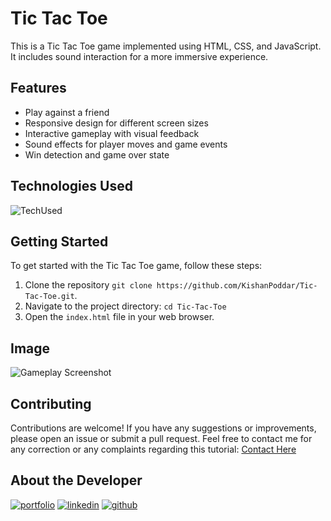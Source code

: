 # Tic Tac Toe

This is a Tic Tac Toe game implemented using HTML, CSS, and JavaScript. It includes sound interaction for a more immersive experience.


## Features

-   Play against a friend
-   Responsive design for different screen sizes    
-   Interactive gameplay with visual feedback
-   Sound effects for player moves and game events
-   Win detection and game over state


## Technologies Used

![TechUsed](https://skillicons.dev/icons?i=html,css,js&theme=dark&perline=8)


## Getting Started

To get started with the Tic Tac Toe game, follow these steps:

1. Clone the repository `git clone https://github.com/KishanPoddar/Tic-Tac-Toe.git`.
2. Navigate to the project directory: `cd Tic-Tac-Toe`
3. Open the `index.html` file in your web browser.


## Image

![Gameplay Screenshot](https://res.cloudinary.com/dme5v0kzb/image/upload/v1704538356/Github/TicTacToe.png)


## Contributing

Contributions are welcome! If you have any suggestions or improvements, please open an issue or submit a pull request.
Feel free to contact me for any correction or any complaints regarding this tutorial: [Contact Here](https://kishanpoddar.netlify.app/#contact)


## About the Developer

[![portfolio](https://img.shields.io/badge/portfolio-teal?style=for-the-badge&logo=ko-fi&logoColor=white)](https://kishanpoddar.netlify.app/)
[![linkedin](https://img.shields.io/badge/linkedin-0A66C2?style=for-the-badge&logo=linkedin&logoColor=white)](https://www.linkedin.com/in/kishan-poddar-b350b01b1/)
[![github](https://img.shields.io/badge/Github-gray?style=for-the-badge&logo=github&logoColor=white)](https://github.com/KishanPoddar)